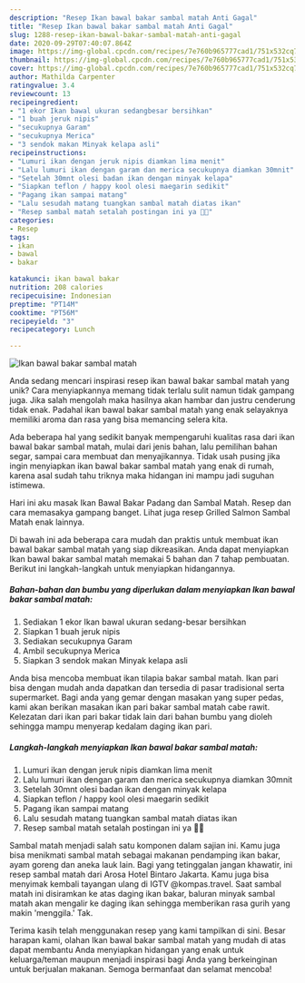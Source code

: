 ```yaml
---
description: "Resep Ikan bawal bakar sambal matah Anti Gagal"
title: "Resep Ikan bawal bakar sambal matah Anti Gagal"
slug: 1288-resep-ikan-bawal-bakar-sambal-matah-anti-gagal
date: 2020-09-29T07:40:07.864Z
image: https://img-global.cpcdn.com/recipes/7e760b965777cad1/751x532cq70/ikan-bawal-bakar-sambal-matah-foto-resep-utama.jpg
thumbnail: https://img-global.cpcdn.com/recipes/7e760b965777cad1/751x532cq70/ikan-bawal-bakar-sambal-matah-foto-resep-utama.jpg
cover: https://img-global.cpcdn.com/recipes/7e760b965777cad1/751x532cq70/ikan-bawal-bakar-sambal-matah-foto-resep-utama.jpg
author: Mathilda Carpenter
ratingvalue: 3.4
reviewcount: 13
recipeingredient:
- "1 ekor Ikan bawal ukuran sedangbesar bersihkan"
- "1 buah jeruk nipis"
- "secukupnya Garam"
- "secukupnya Merica"
- "3 sendok makan Minyak kelapa asli"
recipeinstructions:
- "Lumuri ikan dengan jeruk nipis diamkan lima menit"
- "Lalu lumuri ikan dengan garam dan merica secukupnya diamkan 30mnit"
- "Setelah 30mnt olesi badan ikan dengan minyak kelapa"
- "Siapkan teflon / happy kool olesi maegarin sedikit"
- "Pagang ikan sampai matang"
- "Lalu sesudah matang tuangkan sambal matah diatas ikan"
- "Resep sambal matah setalah postingan ini ya 👍🏻"
categories:
- Resep
tags:
- ikan
- bawal
- bakar

katakunci: ikan bawal bakar 
nutrition: 208 calories
recipecuisine: Indonesian
preptime: "PT14M"
cooktime: "PT56M"
recipeyield: "3"
recipecategory: Lunch

---
```



![Ikan bawal bakar sambal matah](https://img-global.cpcdn.com/recipes/7e760b965777cad1/751x532cq70/ikan-bawal-bakar-sambal-matah-foto-resep-utama.jpg)

Anda sedang mencari inspirasi resep ikan bawal bakar sambal matah yang unik? Cara menyiapkannya memang tidak terlalu sulit namun tidak gampang juga. Jika salah mengolah maka hasilnya akan hambar dan justru cenderung tidak enak. Padahal ikan bawal bakar sambal matah yang enak selayaknya memiliki aroma dan rasa yang bisa memancing selera kita.

Ada beberapa hal yang sedikit banyak mempengaruhi kualitas rasa dari ikan bawal bakar sambal matah, mulai dari jenis bahan, lalu pemilihan bahan segar, sampai cara membuat dan menyajikannya. Tidak usah pusing jika ingin menyiapkan ikan bawal bakar sambal matah yang enak di rumah, karena asal sudah tahu triknya maka hidangan ini mampu jadi suguhan istimewa.

Hari ini aku masak Ikan Bawal Bakar Padang dan Sambal Matah. Resep dan cara memasakya gampang banget. Lihat juga resep Grilled Salmon Sambal Matah enak lainnya.


Di bawah ini ada beberapa cara mudah dan praktis untuk membuat ikan bawal bakar sambal matah yang siap dikreasikan. Anda dapat menyiapkan Ikan bawal bakar sambal matah memakai 5 bahan dan 7 tahap pembuatan. Berikut ini langkah-langkah untuk menyiapkan hidangannya.

<!--inarticleads1-->

##### Bahan-bahan dan bumbu yang diperlukan dalam menyiapkan Ikan bawal bakar sambal matah:

1. Sediakan 1 ekor Ikan bawal ukuran sedang-besar bersihkan
1. Siapkan 1 buah jeruk nipis
1. Sediakan secukupnya Garam
1. Ambil secukupnya Merica
1. Siapkan 3 sendok makan Minyak kelapa asli


Anda bisa mencoba membuat ikan tilapia bakar sambal matah. Ikan pari bisa dengan mudah anda dapatkan dan tersedia di pasar tradisional serta supermarket. Bagi anda yang gemar dengan masakan yang super pedas, kami akan berikan masakan ikan pari bakar sambal matah cabe rawit. Kelezatan dari ikan pari bakar tidak lain dari bahan bumbu yang dioleh sehingga mampu menyerap kedalam daging ikan pari. 

<!--inarticleads2-->

##### Langkah-langkah menyiapkan Ikan bawal bakar sambal matah:

1. Lumuri ikan dengan jeruk nipis diamkan lima menit
1. Lalu lumuri ikan dengan garam dan merica secukupnya diamkan 30mnit
1. Setelah 30mnt olesi badan ikan dengan minyak kelapa
1. Siapkan teflon / happy kool olesi maegarin sedikit
1. Pagang ikan sampai matang
1. Lalu sesudah matang tuangkan sambal matah diatas ikan
1. Resep sambal matah setalah postingan ini ya 👍🏻


Sambal matah menjadi salah satu komponen dalam sajian ini. Kamu juga bisa menikmati sambal matah sebagai makanan pendamping ikan bakar, ayam goreng dan aneka lauk lain. Bagi yang tetinggalan jangan khawatir, ini resep sambal matah dari Arosa Hotel Bintaro Jakarta. Kamu juga bisa menyimak kembali tayangan ulang di IGTV @kompas.travel. Saat sambal matah ini disiramkan ke atas daging ikan bakar, baluran minyak sambal matah akan mengalir ke daging ikan sehingga memberikan rasa gurih yang makin &#39;menggila.&#39; Tak. 

Terima kasih telah menggunakan resep yang kami tampilkan di sini. Besar harapan kami, olahan Ikan bawal bakar sambal matah yang mudah di atas dapat membantu Anda menyiapkan hidangan yang enak untuk keluarga/teman maupun menjadi inspirasi bagi Anda yang berkeinginan untuk berjualan makanan. Semoga bermanfaat dan selamat mencoba!
